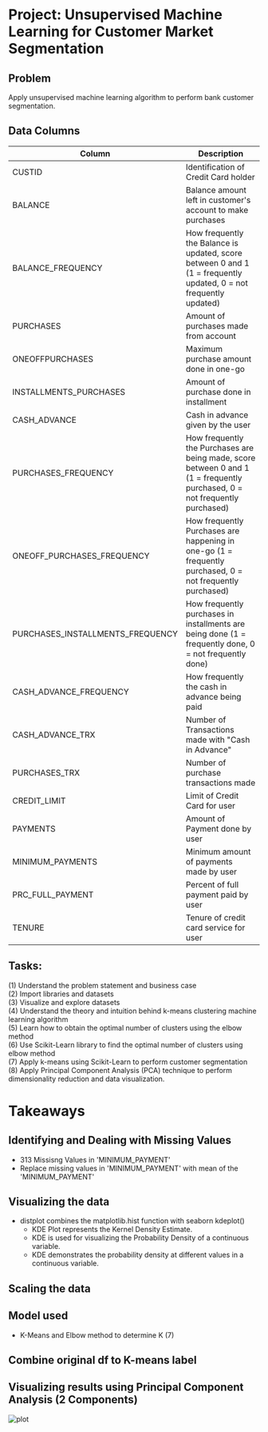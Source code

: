 # Project: Unsupervised Machine Learning for Customer Market Segmentation

## Problem
Apply unsupervised machine learning algorithm to perform bank customer segmentation.

## Data Columns
| Column | Description |
| --- | --- |
| CUSTID | Identification of Credit Card holder |
| BALANCE | Balance amount left in customer's account to make purchases |
| BALANCE_FREQUENCY | How frequently the Balance is updated, score between 0 and 1 (1 = frequently updated, 0 = not frequently updated) |
| PURCHASES | Amount of purchases made from account |
| ONEOFFPURCHASES | Maximum purchase amount done in one-go |
| INSTALLMENTS_PURCHASES | Amount of purchase done in installment |
| CASH_ADVANCE | Cash in advance given by the user |
| PURCHASES_FREQUENCY | How frequently the Purchases are being made, score between 0 and 1 (1 = frequently purchased, 0 = not frequently purchased) |
| ONEOFF_PURCHASES_FREQUENCY | How frequently Purchases are happening in one-go (1 = frequently purchased, 0 = not frequently purchased) |
| PURCHASES_INSTALLMENTS_FREQUENCY | How frequently purchases in installments are being done (1 = frequently done, 0 = not frequently done) |
| CASH_ADVANCE_FREQUENCY | How frequently the cash in advance being paid |
| CASH_ADVANCE_TRX | Number of Transactions made with "Cash in Advance" |
| PURCHASES_TRX | Number of purchase transactions made |
| CREDIT_LIMIT | Limit of Credit Card for user |
| PAYMENTS | Amount of Payment done by user |
| MINIMUM_PAYMENTS | Minimum amount of payments made by user |
| PRC_FULL_PAYMENT | Percent of full payment paid by user |
| TENURE | Tenure of credit card service for user |


## Tasks:
(1) Understand the problem statement and business case <br />
(2) Import libraries and datasets <br />
(3) Visualize and explore datasets <br /> 
(4) Understand the theory and intuition behind k-means clustering machine learning algorithm <br />
(5) Learn how to obtain the optimal number of clusters using the elbow method <br />
(6) Use Scikit-Learn library to find the optimal number of clusters using elbow method <br />
(7) Apply k-means using Scikit-Learn to perform customer segmentation <br />
(8) Apply Principal Component Analysis (PCA) technique to perform dimensionality reduction and data visualization. <br />



# Takeaways
## Identifying and Dealing with Missing Values
- 313 Missisng Values in 'MINIMUM_PAYMENT' <br />
- Replace missing values in 'MINIMUM_PAYMENT' with mean of the 'MINIMUM_PAYMENT' 

## Visualizing the data
- distplot combines the matplotlib.hist function with seaborn kdeplot() <br />
  * KDE Plot represents the Kernel Density Estimate. 
  * KDE is used for visualizing the Probability Density of a continuous variable.
  * KDE demonstrates the probability density at different values in a continuous variable.

## Scaling the data

## Model used
- K-Means and Elbow method to determine K (7)

## Combine original df to K-means label

## Visualizing results using Principal Component Analysis (2 Components)

![plot](https://user-images.githubusercontent.com/81390746/282326280-583d093c-3691-4591-ba18-8b9d04c49dfa.png)





